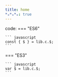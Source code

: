 ```yaml
---
title: home
ᴴₒᴴₒᴴₒ: true
---
```

code:
=== "ES6"

    ``` javascript
    const { $ } = lib.c.$;
    ```

=== "ES3"

    ``` javascript
    var $ = lib.c.$;
    ```

